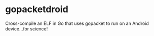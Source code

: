 # gopacketdroid
Cross-compile an ELF in Go that uses gopacket to run on an Android device...for science!
